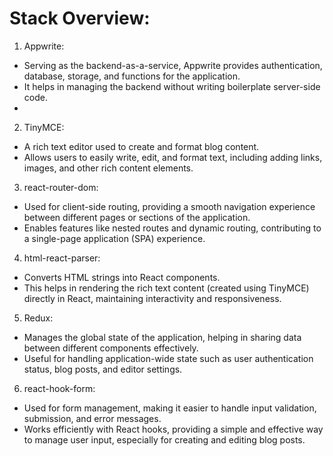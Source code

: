 # Stack Overview:

1. Appwrite:

- Serving as the backend-as-a-service, Appwrite provides authentication, database, storage, and functions for the application.
- It helps in managing the backend without writing boilerplate server-side code.
-

2. TinyMCE:

- A rich text editor used to create and format blog content.
- Allows users to easily write, edit, and format text, including adding links, images, and other rich content elements.

3. react-router-dom:

- Used for client-side routing, providing a smooth navigation experience between different pages or sections of the application.
- Enables features like nested routes and dynamic routing, contributing to a single-page application (SPA) experience.

4. html-react-parser:

- Converts HTML strings into React components.
- This helps in rendering the rich text content (created using TinyMCE) directly in React, maintaining interactivity and responsiveness.

5. Redux:

- Manages the global state of the application, helping in sharing data between different components effectively.
- Useful for handling application-wide state such as user authentication status, blog posts, and editor settings.

6. react-hook-form:

- Used for form management, making it easier to handle input validation, submission, and error messages.
- Works efficiently with React hooks, providing a simple and effective way to manage user input, especially for creating and editing blog posts.
